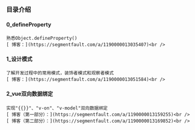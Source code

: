 ### 目录介绍

#### 0_defineProperty
    
    熟悉Object.defineProperty()
    [ 博客：](https://segmentfault.com/a/1190000013035407)<br />
    
    
#### 1_设计模式
    
    了解开发过程中的常用模式，装饰者模式和观察者模式
    [ 博客：](https://segmentfault.com/a/1190000013051584)<br />
    
    
#### 2_vue双向数据绑定
    
    实现"{{}}"、"v-on"、"v-model"双向数据绑定
    [ 博客（第一部分）：](https://segmentfault.com/a/1190000013159255)<br />
    [ 博客（第二部分）：](https://segmentfault.com/a/1190000013169852)<br />
   
    
    





